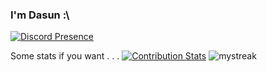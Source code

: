 ### I'm Dasun :\

[![Discord Presence](https://lanyard.cnrad.dev/api/778068011231608882)](https://discord.com/users/778068011231608882)

Some stats if you want . . .
[![Contribution Stats](https://github-contribution-stats.vercel.app/api/?username=dabeycorn)](https://github.com/LordDashMe/github-contribution-stats/) <img src="https://github-readme-streak-stats.herokuapp.com/?user=dabeycorn&theme=tokyonight" alt="mystreak"/>
